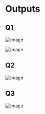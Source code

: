# Outputs
## Q1
![image](https://github.com/user-attachments/assets/bc150e23-6302-401a-a704-404c96166c71)

![image](https://github.com/user-attachments/assets/369142be-a1fb-4984-af12-3edad233800f)

## Q2
![image](https://github.com/user-attachments/assets/9862bcb5-6864-41b7-b6df-b8fa37a7c0b6)

## Q3
![image](https://github.com/user-attachments/assets/1dfff2e5-3889-4421-a008-f65ec903f14b)
